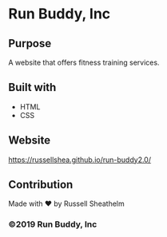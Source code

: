 # Run Buddy, Inc

## Purpose

A website that offers fitness training services.

## Built with

- HTML
- CSS

## Website

https://russellshea.github.io/run-buddy2.0/

## Contribution

Made with ❤️ by Russell Sheathelm

### ©️2019 Run Buddy, Inc 
